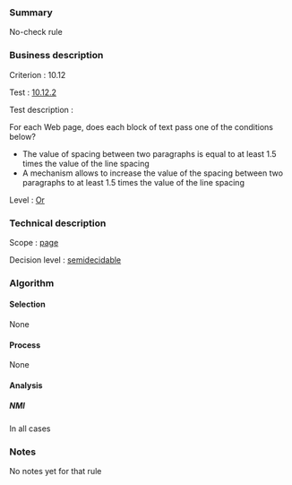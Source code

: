 ### Summary

No-check rule

### Business description

Criterion : 10.12

Test : [10.12.2](http://www.accessiweb.org/index.php/accessiweb-22-english-version.html#test-10-12-2)

Test description :

For each Web page, does each block of text pass one of the conditions
below?

-   The value of spacing between two paragraphs is equal to at least 1.5
    times the value of the line spacing
-   A mechanism allows to increase the value of the spacing between two
    paragraphs to at least 1.5 times the value of the line spacing

Level : [Or](/en/category/rules-design/accessiweb-11/level/or)

### Technical description

Scope : [page](/en/category/rules-design/accessiweb-11/scope/page)

Decision level :
[semidecidable](/en/category/rules-design/accessiweb-11/decision-level/semidecidable)

### Algorithm

#### Selection

None

#### Process

None

#### Analysis

##### NMI

In all cases

### Notes

No notes yet for that rule
